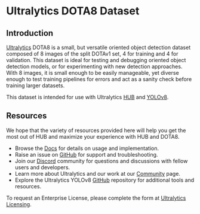 # Ultralytics DOTA8 Dataset

## Introduction

[Ultralytics](https://www.ultralytics.com/) DOTA8 is a small, but versatile oriented object detection dataset composed of 8 images of the split DOTAv1 set, 4 for training and 4 for validation. This dataset is ideal for testing and debugging oriented object detection models, or for experimenting with new detection approaches. With 8 images, it is small enough to be easily manageable, yet diverse enough to test training pipelines for errors and act as a sanity check before training larger datasets.

This dataset is intended for use with Ultralytics [HUB](https://hub.ultralytics.com/) and [YOLOv8](https://github.com/ultralytics/ultralytics).

## Resources

We hope that the variety of resources provided here will help you get the most out of HUB and maximize your experience with HUB and DOTA8.

- Browse the [Docs](https://docs.ultralytics.com/) for details on usage and implementation.
- Raise an issue on [GitHub](https://github.com/ultralytics/hub/issues/new/choose) for support and troubleshooting.
- Join our [Discord](https://discord.com/invite/ultralytics) community for questions and discussions with fellow users and developers.
- Learn more about Ultralytics and our work at our [Community](https://community.ultralytics.com/) page.
- Explore the Ultralytics YOLOv8 [GitHub](https://github.com/ultralytics/ultralytics) repository for additional tools and resources.

To request an Enterprise License, please complete the form at [Ultralytics Licensing](https://www.ultralytics.com/license).
